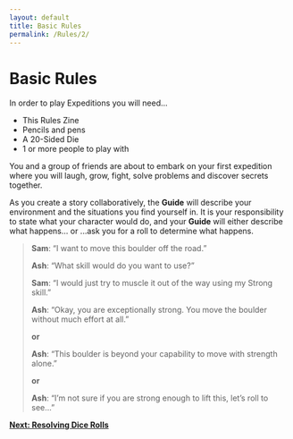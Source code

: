 ```yaml
---
layout: default
title: Basic Rules
permalink: /Rules/2/
---
```

# Basic Rules
In order to play Expeditions you will need...
- This Rules Zine
- Pencils and pens
- A 20-Sided Die
- 1 or more people to play with

You and a group of friends are about to embark on your first expedition where you will laugh, grow, fight, solve problems and discover secrets together.

As you create a story collaboratively, the **Guide** will describe your environment and the situations you find yourself in. It is your responsibility to state what your character would do, and your **Guide** will either describe what happens...
	or
...ask you for a roll to determine what happens.

>**Sam**: “I want to move this boulder off the road.”
>
>**Ash**: “What skill would do you want to use?”
>
>**Sam**: “I would just try to muscle it out of the way using my Strong skill.”
>
>**Ash**: “Okay, you are exceptionally strong. You move the boulder without much effort at all.”
>
>	**or**
>	
>**Ash**: “This boulder is beyond your capability to move with strength alone.”
>
>	**or**
>	
>**Ash**: “I’m not sure if you are strong enough to lift this, let’s roll to see...”

**[Next: Resolving Dice Rolls]({{site.baseurl}}/Rules/3/)** 